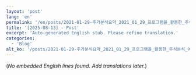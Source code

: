 ```yaml
---
layout: 'post'
lang: 'en'
permalink: '/en/posts/2021-01-29-주가분석요약_2021_01_29_프로그램을_활용한_주식분석_예상결과_16_40_29/'
title: '[2025-08-13] - Post'
excerpt: 'Auto-generated English stub. Please refine translation.'
categories:
  - 'Blog'
alt_ko: '/posts/2021-01-29-주가분석요약_2021_01_29_프로그램을_활용한_주식분석_예상결과_16_40_29/'
---
```


(*No embedded English lines found. Add translations later.*)
